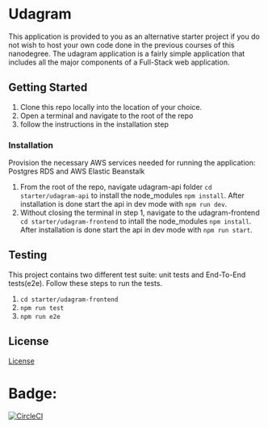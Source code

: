 # Udagram

This application is provided to you as an alternative starter project if you do not wish to host your own code done in the previous courses of this nanodegree. The udagram application is a fairly simple application that includes all the major components of a Full-Stack web application.

## Getting Started

1. Clone this repo locally into the location of your choice.
1. Open a terminal and navigate to the root of the repo
1. follow the instructions in the installation step

### Installation

Provision the necessary AWS services needed for running the application: Postgres RDS and AWS Elastic Beanstalk
1. From the root of the repo, navigate udagram-api folder `cd starter/udagram-api` to install the node_modules `npm install`. After installation is done start the api in dev mode with `npm run dev`.
1. Without closing the terminal in step 1, navigate to the udagram-frontend `cd starter/udagram-frontend` to intall the node_modules `npm install`. After installation is done start the api in dev mode with `npm run start`.

## Testing

This project contains two different test suite: unit tests and End-To-End tests(e2e). Follow these steps to run the tests.

1. `cd starter/udagram-frontend`
1. `npm run test`
1. `npm run e2e`


## License

[License](LICENSE.txt)

# Badge:
[![CircleCI](https://circleci.com/gh/rkendev/udacity_full_stack_javascript_project_4.svg?style=svg)](https://app.circleci.com/pipelines/github/rkendev/udacity_full_stack_javascript_project_4)

